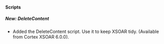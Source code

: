
#### Scripts
##### New: DeleteContent
- Added the DeleteContent script. Use it to keep XSOAR tidy. (Available from Cortex XSOAR 6.0.0).
